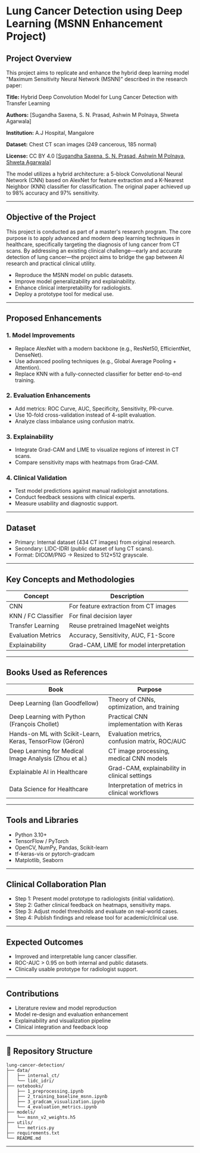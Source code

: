 # Lung Cancer Detection using Deep Learning (MSNN Enhancement Project)

##  Project Overview

This project aims to replicate and enhance the hybrid deep learning model "Maximum Sensitivity Neural Network (MSNN)" described in the research paper:


**Title:** Hybrid Deep Convolution Model for Lung Cancer Detection with Transfer Learning

**Authors:** \[Sugandha Saxena, S. N. Prasad, Ashwin M Polnaya, Shweta Agarwala]

**Institution:** A.J Hospital, Mangalore

**Dataset:** Chest CT scan images (249 cancerous, 185 normal)

**License:** CC BY 4.0 \[[Sugandha Saxena, S. N. Prasad, Ashwin M Polnaya, Shweta Agarwala](https://creativecommons.org/licenses/by/4.0/)]

The model utilizes a hybrid architecture: a 5-block Convolutional Neural Network (CNN) based on AlexNet for feature extraction and a K-Nearest Neighbor (KNN) classifier for classification. The original paper achieved up to 98% accuracy and 97% sensitivity.

---

##  Objective of the Project
This project is conducted as part of a master's research program. The core purpose is to apply advanced and modern deep learning techniques in healthcare, specifically targeting the diagnosis of lung cancer from CT scans. By addressing an existing clinical challenge—early and accurate detection of lung cancer—the project aims to bridge the gap between AI research and practical clinical utility.


* Reproduce the MSNN model on   public datasets.
* Improve model generalizability and explainability.
* Enhance clinical interpretability for radiologists.
* Deploy a prototype tool for medical use.

---

##  Proposed Enhancements

### 1. Model Improvements

* Replace AlexNet with a modern backbone (e.g., ResNet50, EfficientNet, DenseNet).
* Use advanced pooling techniques (e.g., Global Average Pooling + Attention).
* Replace KNN with a fully-connected classifier for better end-to-end training.

### 2. Evaluation Enhancements

* Add metrics: ROC Curve, AUC, Specificity, Sensitivity, PR-curve.
* Use 10-fold cross-validation instead of 4-split evaluation.
* Analyze class imbalance using confusion matrix.

### 3. Explainability

* Integrate Grad-CAM and LIME to visualize regions of interest in CT scans.
* Compare sensitivity maps with heatmaps from Grad-CAM.

### 4. Clinical Validation

* Test model predictions against manual radiologist annotations.
* Conduct feedback sessions with clinical experts.
* Measure usability and diagnostic support.

---

##  Dataset

* Primary: Internal dataset (434 CT images) from original research.
* Secondary: LIDC-IDRI (public dataset of lung CT scans).
* Format: DICOM/PNG → Resized to 512×512 grayscale.

---

##  Key Concepts and Methodologies

| Concept             | Description                             |
| ------------------- | --------------------------------------- |
| CNN                 | For feature extraction from CT images   |
| KNN / FC Classifier | For final decision layer                |
| Transfer Learning   | Reuse pretrained ImageNet weights       |
| Evaluation Metrics  | Accuracy, Sensitivity, AUC, F1-Score    |
| Explainability      | Grad-CAM, LIME for model interpretation |

---

##  Books Used as References

| Book                                                     | Purpose                                         |
| -------------------------------------------------------- | ----------------------------------------------- |
| Deep Learning (Ian Goodfellow)                           | Theory of CNNs, optimization, and training      |
| Deep Learning with Python (François Chollet)             | Practical CNN implementation with Keras         |
| Hands-on ML with Scikit-Learn, Keras, TensorFlow (Géron) | Evaluation metrics, confusion matrix, ROC/AUC   |
| Deep Learning for Medical Image Analysis (Zhou et al.)   | CT image processing, medical CNN models         |
| Explainable AI in Healthcare                             | Grad-CAM, explainability in clinical settings   |
| Data Science for Healthcare                              | Interpretation of metrics in clinical workflows |

---

##  Tools and Libraries

* Python 3.10+
* TensorFlow / PyTorch
* OpenCV, NumPy, Pandas, Scikit-learn
* tf-keras-vis or pytorch-gradcam
* Matplotlib, Seaborn

---

##  Clinical Collaboration Plan

* Step 1: Present model prototype to radiologists (initial validation).
* Step 2: Gather clinical feedback on heatmaps, sensitivity maps.
* Step 3: Adjust model thresholds and evaluate on real-world cases.
* Step 4: Publish findings and release tool for academic/clinical use.

---

##  Expected Outcomes

* Improved and interpretable lung cancer classifier.
* ROC-AUC > 0.95 on both internal and public datasets.
* Clinically usable prototype for radiologist support.

---

##  Contributions

* Literature review and model reproduction
* Model re-design and evaluation enhancement
* Explainability and visualization pipeline
* Clinical integration and feedback loop

---

## 📁 Repository Structure

```
lung-cancer-detection/
├── data/
│   ├── internal_ct/
│   └── lidc_idri/
├── notebooks/
│   ├── 1_preprocessing.ipynb
│   ├── 2_training_baseline_msnn.ipynb
│   ├── 3_gradcam_visualization.ipynb
│   └── 4_evaluation_metrics.ipynb
├── models/
│   └── msnn_v2_weights.h5
├── utils/
│   └── metrics.py
├── requirements.txt
└── README.md
```

---


